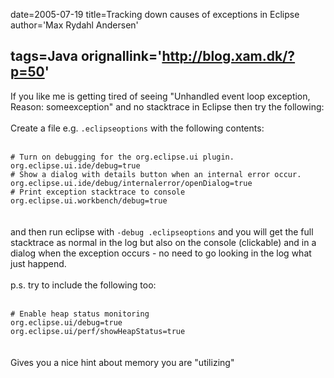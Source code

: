 date=2005-07-19
title=Tracking down causes of exceptions in Eclipse
author='Max Rydahl Andersen'

tags=Java 
orignallink='http://blog.xam.dk/?p=50'
---
<div><p>If you like me is getting tired of seeing "Unhandled event loop exception, Reason: someexception" and no stacktrace in Eclipse then try the following:
<br><br>
Create a file e.g. <code>.eclipseoptions</code> with the following contents:
<br><br><code>
# Turn on debugging for the org.eclipse.ui plugin.
org.eclipse.ui.ide/debug=true
# Show a dialog with details button when an internal error occur.
org.eclipse.ui.ide/debug/internalerror/openDialog=true
# Print exception stacktrace to console
org.eclipse.ui.workbench/debug=true
</code>
<br><br>
and then run eclipse with <code>-debug .eclipseoptions</code> and you will get the full stacktrace
as normal in the log but also on the console (clickable) and in a dialog when the exception occurs - no need to go looking in the log what just happend.
<br><br>
p.s. try to include the following too:
<br><br><code>
# Enable heap status monitoring
org.eclipse.ui/debug=true
org.eclipse.ui/perf/showHeapStatus=true
</code>
<br><br>
Gives you a nice hint about memory you are "utilizing"</p></div>
